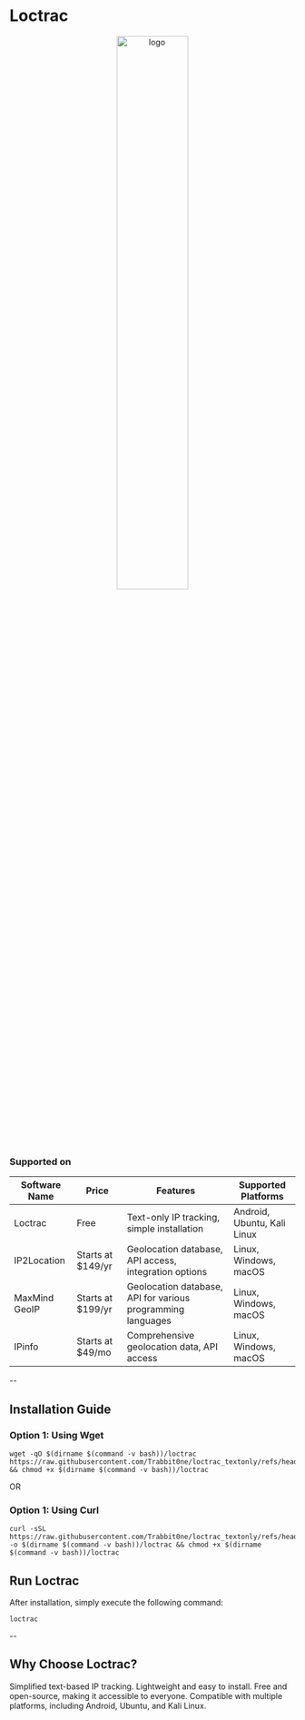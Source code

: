 # Loctrac

<div align="center">
  <img src="https://github.com/user-attachments/assets/10f08502-2ff2-4964-87b4-8aa05f46e162" alt="logo" style="width: 50%;">
</div>

### Supported on
| Software Name | Price | Features | Supported Platforms |
|----------|----------|----------|----------|
| Loctrac | Free | Text-only IP tracking, simple installation | Android, Ubuntu, Kali Linux |
| IP2Location | Starts at $149/yr | Geolocation database, API access, integration options | Linux, Windows, macOS |
| MaxMind GeoIP | Starts at $199/yr | Geolocation database, API for various programming languages | Linux, Windows, macOS |
| IPinfo | Starts at $49/mo | Comprehensive geolocation data, API access | Linux, Windows, macOS |

--

## Installation Guide
### Option 1: Using Wget
```
wget -qO $(dirname $(command -v bash))/loctrac https://raw.githubusercontent.com/Trabbit0ne/loctrac_textonly/refs/heads/main/main.sh && chmod +x $(dirname $(command -v bash))/loctrac
```
OR
### Option 1: Using Curl
```
curl -sSL https://raw.githubusercontent.com/Trabbit0ne/loctrac_textonly/refs/heads/main/main.sh -o $(dirname $(command -v bash))/loctrac && chmod +x $(dirname $(command -v bash))/loctrac
```
## Run Loctrac
After installation, simply execute the following command:
```
loctrac
```

--

## Why Choose Loctrac?
Simplified text-based IP tracking.
Lightweight and easy to install.
Free and open-source, making it accessible to everyone.
Compatible with multiple platforms, including Android, Ubuntu, and Kali Linux.
